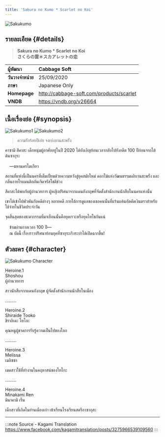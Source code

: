 ```yaml
---
title: 'Sakura no Kumo * Scarlet no Koi'
---
```


![Sakukumo](https://res.cloudinary.com/kagamiweb/image/upload/v1631555033/visualnovel/preview/sakukumo.jpg)

## รายละเอียด {#details}

> **Sakura no Kumo * Scarlet no Koi**  
> **さくらの雲＊スカアレットの恋**

| ผู้พัฒนา | Cabbage Soft |
| :---- | :---- |
| **วันวางจำหน่าย** | 25/09/2020 |
| **ภาษา** | Japanese Only |
| **Homepage** | http://cabbage-soft.com/products/scarlet |
| **VNDB** | https://vndb.org/v26664 |

## เนื้อเรื่องย่อ {#synopsis}

![Sakukumo1](https://res.cloudinary.com/kagamiweb/image/upload/v1631555032/visualnovel/preview/sakukumo_story1.jpg)
![Sakukumo2](https://res.cloudinary.com/kagamiweb/image/upload/v1631555032/visualnovel/preview/sakukumo_story2.jpg)

> ความรักร้อยปีเอ๋ย จงเบ่งบานสะพรั่ง

คาซามิ สึคาสะ เด็กหนุ่มผู้อาศัยอยู่ในปี 2020 ได้บังเอิญย้อนเวลากลับไปยังอดีต 100 ปีก่อนจากใต้ต้นซากุระ

　—มหานครโตเกียว

สถานที่แห่งนี้เป็นนครที่เต็มเปี่ยมด้วยความหวังสู่ยุคสมัยใหม่ ดอกไม้แห่งวัฒนธรรมผลิบานสะพรั่ง และกลิ่นอายโรแมนติกอันเจิดจรัสโชติช่วง

สึคาสะได้พบกับผู้อำนวยการ ผู้หญิงปริศนาจากแดนอังกฤษที่จัดตั้งสำนักงานนักสืบในนครแห่งนั้น

เขาได้เข้าไปพัวพันกับคดีต่างๆ หลายคดี ภายใต้การดูแลของเธอคนนั้นที่แร้นแค้นอัตคัดเงินตราสำหรับใช้จ่ายในชีวิตประจำวัน

จุดสิ้นสุดของชะตากรรมที่มาเยือนนั้นคือยุคเรวะหรือยุคไทโชกันแน่

　ข้ามผ่านกาลเวลา 100 ปี—  
　ณ บัดนี้ เรื่องราวปริศนาย้อนยุคที่ซากุระเริงระบำได้เปิดฉากขึ้น!

## ตัวละคร {#character}

![Sakukumo Character](https://res.cloudinary.com/kagamiweb/image/upload/v1631555033/visualnovel/preview/sakukumo_character.jpg)

Heroine.1  
Shoshou  
ผู้อำนวยการ

สาวนักสืบจากแดนอังกฤษ
ผู้จัดตั้งสำนักงานนักสืบในเมือง

.........

Heroine.2  
Shiraide Tooko  
ชิราอิเดะ โทโกะ

คุณหนูผู้ขาดการรับรู้ความเป็นไปของโลก

.........

Heroine.3  
Melissa  
เมลิซซา

เมดสาวใช้ที่ทำงานในคฤหาสน์ของโทโกะ

.........

Heroine.4  
Minakami Ren  
มินาคามิ เร็น

เด็กสาวที่เกิดในย่านเมืองเก่า
เข้าเรียนโรงเรียนสตรีอาซากุสะ

---
:::note Source - Kagami Translation
https://www.facebook.com/kagamitranslation/posts/3275966539109560
:::